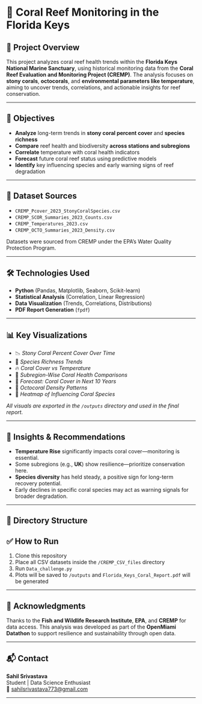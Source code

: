 # 🐠 Coral Reef Monitoring in the Florida Keys

## 📘 Project Overview

This project analyzes coral reef health trends within the **Florida Keys National Marine Sanctuary**, using historical monitoring data from the **Coral Reef Evaluation and Monitoring Project (CREMP)**. The analysis focuses on **stony corals**, **octocorals**, and **environmental parameters like temperature**, aiming to uncover trends, correlations, and actionable insights for reef conservation.

---

## 🎯 Objectives

- **Analyze** long-term trends in **stony coral percent cover** and **species richness**
- **Compare** reef health and biodiversity **across stations and subregions**
- **Correlate** temperature with coral health indicators
- **Forecast** future coral reef status using predictive models
- **Identify** key influencing species and early warning signs of reef degradation

---

## 🧾 Dataset Sources

- `CREMP_Pcover_2023_StonyCoralSpecies.csv`  
- `CREMP_SCOR_Summaries_2023_Counts.csv`  
- `CREMP_Temperatures_2023.csv`  
- `CREMP_OCTO_Summaries_2023_Density.csv`

Datasets were sourced from CREMP under the EPA’s Water Quality Protection Program.

---

## 🛠️ Technologies Used

- **Python** (Pandas, Matplotlib, Seaborn, Scikit-learn)
- **Statistical Analysis** (Correlation, Linear Regression)
- **Data Visualization** (Trends, Correlations, Distributions)
- **PDF Report Generation** (`fpdf`)

---

## 📊 Key Visualizations

- 📉 *Stony Coral Percent Cover Over Time*
- 🌱 *Species Richness Trends*
- 🔥 *Coral Cover vs Temperature*
- 📍 *Subregion-Wise Coral Health Comparisons*
- 🧮 *Forecast: Coral Cover in Next 10 Years*
- 🧬 *Octocoral Density Patterns*
- 🧠 *Heatmap of Influencing Coral Species*

_All visuals are exported in the `/outputs` directory and used in the final report._

---

## 🧠 Insights & Recommendations

- **Temperature Rise** significantly impacts coral cover—monitoring is essential.
- Some subregions (e.g., **UK**) show resilience—prioritize conservation here.
- **Species diversity** has held steady, a positive sign for long-term recovery potential.
- Early declines in specific coral species may act as warning signals for broader degradation.

---

## 📁 Directory Structure
## ✅ How to Run

1. Clone this repository  
2. Place all CSV datasets inside the `/CREMP_CSV_files` directory  
3. Run `Data_challenge.py`  
4. Plots will be saved to `/outputs` and `Florida_Keys_Coral_Report.pdf` will be generated

---

## 🙌 Acknowledgments

Thanks to the **Fish and Wildlife Research Institute**, **EPA**, and **CREMP** for data access. This analysis was developed as part of the **OpenMiami Datathon** to support resilience and sustainability through open data.

---

## 📬 Contact

**Sahil Srivastava**  
Student | Data Science Enthusiast  
📧 sahilsrivastava773@gmail.com  

---

